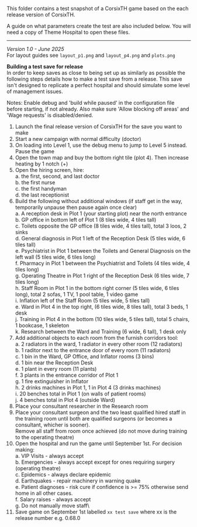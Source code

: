 This folder contains a test snapshot of a CorsixTH game based on the each release version of CorsixTH.

A guide on what parameters create the test are also included below. You will need a copy of Theme Hospital to open these files.

----------------------------
*Version 1.0 - June 2025*\
For layout guides see `layout_p1.png` and `layout_p4.png` and `plots.png`

**Building a test save for release**\
In order to keep saves as close to being set up as similarly as possible the following steps details how to make a test save from a release. 
This save isn't designed to replicate a perfect hospital and should simulate some level of management issues.

Notes: Enable debug and 'build while paused' in the configuration file before starting, if not already. Also make sure 'Allow blocking off areas' and 'Wage requests' is disabled/denied.

1. Launch the final release version of CorsixTH for the save you want to make
2. Start a new campaign with normal difficulty (doctor)
3. On loading into Level 1, use the debug menu to jump to Level 5 instead. Pause the game
4. Open the town map and buy the bottom right tile (plot 4). Then increase heating by 1 notch (+)
5. Open the hiring screen, hire:\
  a. the first, second, and last doctor\
  b. the first nurse\
  c. the first handyman\
  d. the last receptionist
6. Build the following without additional windows (if staff get in the way, temporarily unpause then pause again once clear)\
  a. A reception desk in Plot 1 (your starting plot) near the north entrance\
  b. GP office in bottom left of Plot 1 (8 tiles wide, 4 tiles tall)\
  c. Toilets opposite the GP office (8 tiles wide, 4 tiles tall), total 3 loos, 2 sinks\
  d. General diagnosis in Plot 1 left of the Reception Desk (5 tiles wide, 6 tiles tall)\
  e. Psychiatrist in Plot 1 between the Toilets and General Diagnosis on the left wall (5 tiles wide, 6 tiles long)\
  f. Pharmacy in Plot 1 between the Psychiatrist and Toilets (4 tiles wide, 4 tiles long)\
  g. Operating Theatre in Plot 1 right of the Reception Desk (6 tiles wide, 7 tiles long)\
  h. Staff Room in Plot 1 in the bottom right corner (5 tiles wide, 6 tiles long), total 2 sofas, 1 TV, 1 pool table, 1 video game\
  i. Inflation left of the Staff Room (5 tiles wide, 5 tiles tall)\
  e. Ward in Plot 4 in the top right, (6 tiles wide, 8 tiles tall), total 3 beds, 1 desk\
  j. Training in Plot 4 in the bottom (10 tiles wide, 5 tiles tall), total 5 chairs, 1 bookcase, 1 skeleton\
  k. Research between the Ward and Training (6 wide, 6 tall), 1 desk only
7. Add additional objects to each room from the furnish corridors tool:\
  a. 2 radiators in the ward, 1 radiator in every other room (12 radiators)\
  b. 1 raditor next to the entrance door of every room (11 radiators)\
  c. 1 bin in the Ward, GP Office, and Inflator rooms (3 bins)\
  d. 1 bin near the Reception Desk\
  e. 1 plant in every room (11 plants)\
  f. 3 plants in the entrance corridor of Plot 1\
  g. 1 fire extinguisher in Inflator\
  h. 2 drinks machines in Plot 1, 1 in Plot 4 (3 drinks machines)\
  i. 20 benches total in Plot 1 (on walls of patient rooms)\
  j. 4 benches total in Plot 4 (outside Ward)
9. Place your consultant researcher in the Research room
10. Place your consultant surgeon and the two least qualified hired staff in the training room until both are qualified surgeons (or becomes a consultant, whicher is sooner).\
Remove all staff from room once achieved (do not move during training to the operating theatre)
11. Open the hospital and run the game until September 1st. For decision making:\
  a. VIP Visits - always accept\
  b. Emergencies - always accept except for ones requiring surgery (operating theatre)\
  c. Epidemics - always declare epidemic\
  d. Earthquakes - repair machinery in warning quake\
  e. Patient diagnoses - risk cure if confidence is >= 75% otherwise send home in all other cases.\
  f. Salary raises - always accept\
  g. Do not manually move staff\
  12. Save game on September 1st labelled `xx test save` where xx is the release number e.g. 0.68.0

